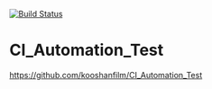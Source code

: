 [![Build Status](https://travis-ci.org/kooshanfilm/CI_Automation_Test.svg?branch=master)](https://travis-ci.org/kooshanfilm/CI_Automation_Test)
# CI_Automation_Test

https://github.com/kooshanfilm/CI_Automation_Test
